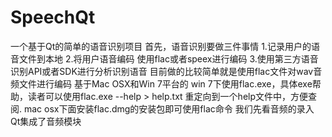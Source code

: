 SpeechQt
========

一个基于Qt的简单的语音识别项目
      首先，语音识别要做三件事情
      1.记录用户的语音文件到本地
      2.将用户语音编码 使用flac或者speex进行编码
      3.使用第三方语音识别API或者SDK进行分析识别语音
      目前做的比较简单就是使用flac文件对wav音频文件进行编码
      基于Mac OSX和Win 7平台的
      win 7下使用flac.exe，具体exe帮助，读者可以使用flac.exe --help > help.txt 重定向到一个help文件中，方便查阅.
      mac osx下面安装flac.dmg的安装包即可使用flac命令
      我们先看音频的录入
      Qt集成了音频模块

